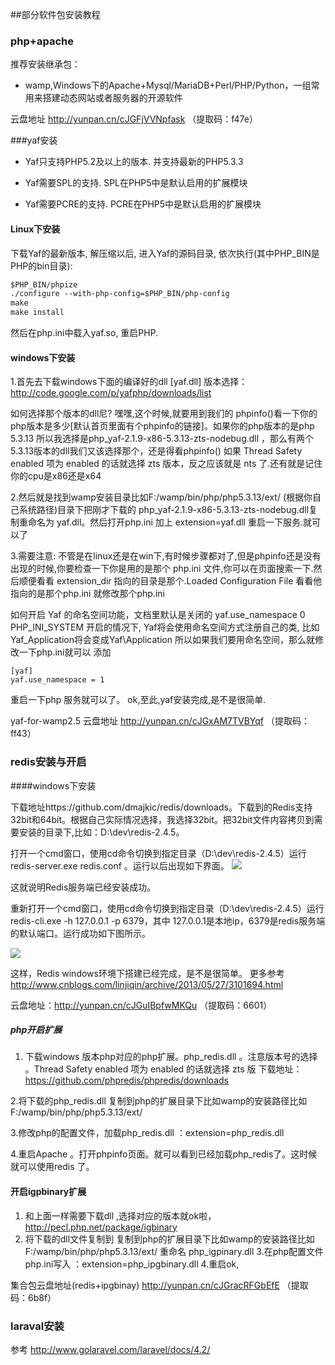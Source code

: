 ##部分软件包安装教程

### php+apache

推荐安装继承包：
+ wamp,Windows下的Apache+Mysql/MariaDB+Perl/PHP/Python，一组常用来搭建动态网站或者服务器的开源软件


云盘地址 http://yunpan.cn/cJGFjVVNpfask （提取码：f47e）


###yaf安装

* Yaf只支持PHP5.2及以上的版本. 并支持最新的PHP5.3.3 

* Yaf需要SPL的支持. SPL在PHP5中是默认启用的扩展模块 

* Yaf需要PCRE的支持. PCRE在PHP5中是默认启用的扩展模块 

#### Linux下安装
下载Yaf的最新版本, 解压缩以后, 进入Yaf的源码目录, 依次执行(其中PHP_BIN是PHP的bin目录):

```html
$PHP_BIN/phpize
./configure --with-php-config=$PHP_BIN/php-config
make
make install
```

然后在php.ini中载入yaf.so, 重启PHP.


#### windows下安装
1.首先去下载windows下面的编译好的dll [yaf.dll] 版本选择： http://code.google.com/p/yafphp/downloads/list

如何选择那个版本的dll尼? 嘿嘿,这个时候,就要用到我们的 phpinfo()看一下你的php版本是多少[默认首页里面有个phpinfo的链接]。如果你的php版本的是php 5.3.13 所以我选择是php_yaf-2.1.9-x86-5.3.13-zts-nodebug.dll ，那么有两个5.3.13版本的dll我们又该选择那个，还是得看phpinfo() 如果 Thread Safety enabled 项为 enabled 的话就选择 zts 版本，反之应该就是 nts 了.还有就是记住你的cpu是x86还是x64

2.然后就是找到wamp安装目录比如F:/wamp/bin/php/php5.3.13/ext/ (根据你自己系统路径)目录下把刚才下载的 php_yaf-2.1.9-x86-5.3.13-zts-nodebug.dll复制重命名为 yaf.dll。然后打开php.ini 加上 extension=yaf.dll 重启一下服务.就可以了

3.需要注意: 不管是在linux还是在win下,有时候步骤都对了,但是phpinfo还是没有出现的时候,你要检查一下你是用的是那个 php.ini 文件,你可以在页面搜索一下.然后顺便看看 extension_dir 指向的目录是那个.Loaded Configuration File 看看他指向的是那个php.ini 就修改那个php.ini

如何开启 Yaf 的命名空间功能，文档里默认是关闭的
yaf.use_namespace 0  PHP_INI_SYSTEM 开启的情况下, Yaf将会使用命名空间方式注册自己的类, 比如Yaf_Application将会变成Yaf\Application
所以如果我们要用命名空间，那么就修改一下php.ini就可以
添加
```1html
[yaf]
yaf.use_namespace = 1
```
重启一下php 服务就可以了。
ok,至此,yaf安装完成,是不是很简单.

yaf-for-wamp2.5 云盘地址 http://yunpan.cn/cJGxAM7TVBYqf （提取码：ff43）



### redis安装与开启


####windows下安装

下载地址https://github.com/dmajkic/redis/downloads。下载到的Redis支持32bit和64bit。根据自己实际情况选择，我选择32bit。把32bit文件内容拷贝到需要安装的目录下,比如：D:\dev\redis-2.4.5。

打开一个cmd窗口，使用cd命令切换到指定目录（D:\dev\redis-2.4.5）运行 redis-server.exe redis.conf 。运行以后出现如下界面。
<img src="http://images.cnitblog.com/blog/270324/201305/27152838-1d64c3178a504a1dab2c48e270703104.png"/>

这就说明Redis服务端已经安装成功。

重新打开一个cmd窗口，使用cd命令切换到指定目录（D:\dev\redis-2.4.5）运行 redis-cli.exe -h 127.0.0.1 -p 6379，其中 127.0.0.1是本地ip，6379是redis服务端的默认端口。运行成功如下图所示。

<img src="http://images.cnitblog.com/blog/270324/201305/27152846-f394a6eb01ad41ba92989d571f34d211.png"/>

这样，Redis windows环境下搭建已经完成，是不是很简单。
更多参考 http://www.cnblogs.com/linjiqin/archive/2013/05/27/3101694.html

云盘地址：http://yunpan.cn/cJGuIBpfwMKQu （提取码：6601） 

##### php开启扩展

1. 下载windows 版本php对应的php扩展。php_redis.dll 。注意版本号的选择 。Thread Safety enabled 项为 enabled 的话就选择 zts 版  下载地址： https://github.com/phpredis/phpredis/downloads 

2.将下载的php_redis.dll 复制到php的扩展目录下比如wamp的安装路径比如 F:/wamp/bin/php/php5.3.13/ext/

3.修改php的配置文件，加载php_redis.dll ：extension=php_redis.dll

4.重启Apache 。打开phpinfo页面。就可以看到已经加载php_redis了。这时候就可以使用redis  了。

#### 开启igpbinary扩展
1. 和上面一样需要下载dll ,选择对应的版本就ok啦，http://pecl.php.net/package/igbinary
2. 将下载的dll文件复制到 复制到php的扩展目录下比如wamp的安装路径比如 F:/wamp/bin/php/php5.3.13/ext/ 重命名 php_igpinary.dll
3.在php配置文件 php.ini写入 ：extension=php_ipgbinary.dll
4.重启ok,

集合包云盘地址(redis+ipgbinay) http://yunpan.cn/cJGracRFGbEfE （提取码：6b8f）



### laraval安装

参考 http://www.golaravel.com/laravel/docs/4.2/















